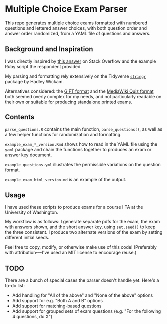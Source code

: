 # Multiple Choice Exam Parser

This repo generates multiple choice exams formatted with numbered questions and lettered answer choices, with both question order and answer order randomized, from a YAML file of questions and answers.

## Background and Inspiration

I was directly inspired by [this answer](http://stats.stackexchange.com/a/16476) on Stack Overflow and the example Ruby script the respondent provided.

My parsing and formatting rely extensively on the Tidyverse [`stringr`](https://github.com/tidyverse/stringr) package by Hadley Wickam.

Alternatives considered: the [GIFT format](https://docs.moodle.org/31/en/GIFT_format) and the [MediaWiki Quiz format](https://www.mediawiki.org/wiki/Extension:Quiz) both seemed overly complex for my needs, and not particularly readable on their own or suitable for producing standalone printed exams.

## Contents

`parse_questions.R` contains the main function, `parse_questions()`, as well as a few helper functions for randomization and formatting.

`example_exam_*_version.Rmd` shows how to read in the YAML file using the `yaml` package and chain the functions together to produces an exam or answer key document.

`example_questions.yml` illustrates the permissible variations on the question format.

`example_exam_html_version.md` is an example of the output.

## Usage

I have used these scripts to produce exams for a course I TA at the University of Washington.

My workflow is as follows: I generate separate pdfs for the exam, the exam with answers shown, and the short answer key, using `set.seed()` to keep the three consistent. I produce two alternate versions of the exam by setting different initial seeds.

Feel free to copy, modify, or otherwise make use of this code! (Preferably with attribution---I've used an MIT license to encourage reuse.)

## TODO

There are a bunch of special cases the parser doesn't handle yet. Here's a to-do list:

- Add handling for "All of the above" and "None of the above" options
- Add support for e.g. "Both A and B" options
- Add support for matching-based questions
- Add support for grouped sets of exam questions (e.g. "For the following 4 questions, do X")
